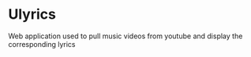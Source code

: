 # Ulyrics
Web application used to pull music videos from youtube and display the corresponding lyrics
